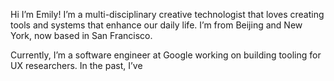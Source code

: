 Hi I’m Emily! I’m a multi-disciplinary creative technologist that loves creating tools and systems that enhance our daily life. I’m from Beijing and New York, now based in San Francisco.

Currently, I’m a software engineer at Google working on building tooling for UX researchers. In the past, I’ve

